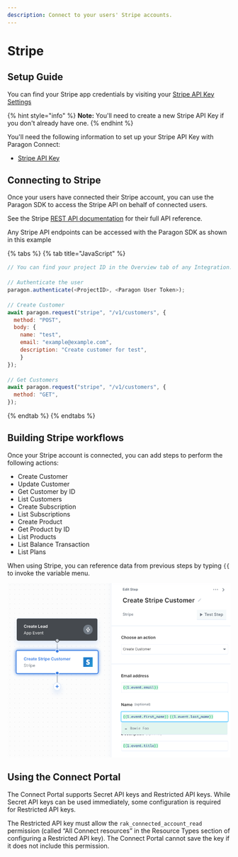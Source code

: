 ```yaml
---
description: Connect to your users' Stripe accounts.
---
```


# Stripe

## Setup Guide

You can find your Stripe app credentials by visiting your [Stripe API Key Settings](https://app.gitbook.com/s/-MCNfhzJ-anjX9piqrOb/)

{% hint style="info" %}
**Note:** You'll need to create a new Stripe API Key if you don't already have one.
{% endhint %}

You'll need the following information to set up your Stripe API Key with Paragon Connect:

* [Stripe API Key](https://dashboard.stripe.com/apikeys)

## Connecting to Stripe

Once your users have connected their Stripe account, you can use the Paragon SDK to access the Stripe API on behalf of connected users.

See the Stripe [REST API documentation](https://stripe.com/docs/api) for their full API reference.

Any Stripe API endpoints can be accessed with the Paragon SDK as shown in this example

{% tabs %}
{% tab title="JavaScript" %}
```javascript
// You can find your project ID in the Overview tab of any Integration.

// Authenticate the user
paragon.authenticate(<ProjectID>, <Paragon User Token>);

// Create Customer
await paragon.request("stripe", "/v1/customers", {
  method: "POST",
  body: {
    name: "test",
    email: "example@example.com",
    description: "Create customer for test",
    }
});

// Get Customers
await paragon.request("stripe", "/v1/customers", {
  method: "GET",
});

```
{% endtab %}
{% endtabs %}

## Building Stripe workflows

Once your Stripe account is connected, you can add steps to perform the following actions:

* Create Customer
* Update Customer
* Get Customer by ID
* List Customers
* Create Subscription
* List Subscriptions
* Create Product
* Get Product by ID
* List Products
* List Balance Transaction
* List Plans

When using Stripe, you can reference data from previous steps by typing `{{` to invoke the variable menu.

![](<../../.gitbook/assets/Creating Stripe workflows in Paragon Connect.png>)

## Using the Connect Portal

The Connect Portal supports Secret API keys and Restricted API keys. While Secret API keys can be used immediately, some configuration is required for Restricted API keys.

The Restricted API key must allow the `rak_connected_account_read` permission (called “All Connect resources” in the Resource Types section of configuring a Restricted API key). The Connect Portal cannot save the key if it does not include this permission.
